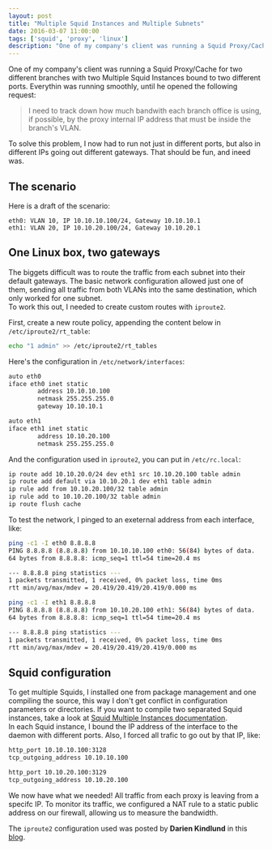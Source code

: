 ```yaml
---
layout: post
title: "Multiple Squid Instances and Multiple Subnets"
date: 2016-03-07 11:00:00
tags: ['squid', 'proxy', 'linux']
description: "One of my company's client was running a Squid Proxy/Cache for two different branches with two Multiple Squid Instances bound to two different ports. Everythin was running smoothly, until he opened the following request: I need to track down how much bandwith each branch office is using, if possible, by the proxy internal IP address that must be inside the branch's VLAN. To solve this problem, I now had to run not just in different ports, but also in different IPs going out different gateways. That should be fun, and ineed was."
---
```


One of my company's client was running a Squid Proxy/Cache for two different branches with two Multiple Squid Instances bound to two different ports. Everythin was running smoothly, until he opened the following request:
> I need to track down how much bandwith each branch office is using, if possible, by the proxy internal IP address that must be inside the branch's VLAN.

To solve this problem, I now had to run not just in different ports, but also in different IPs going out different gateways. That should be fun, and ineed was.

## The scenario
Here is a draft of the scenario:     

```
eth0: VLAN 10, IP 10.10.10.100/24, Gateway 10.10.10.1
eth1: VLAN 20, IP 10.10.20.100/24, Gateway 10.10.20.1
```

## One Linux box, two gateways
The biggets difficult was to route the traffic from each subnet into their default gateways. The basic network configuration allowed just one of them, sending all traffic from both VLANs into the same destination, which only worked for one subnet.     
To work this out, I needed to create custom routes with `iproute2`.     

First, create a new route policy, appending the content below in `/etc/iproute2/rt_table`:

```bash
echo "1 admin" >> /etc/iproute2/rt_tables
```

Here's the configuration in `/etc/network/interfaces`:

``` bash
auto eth0
iface eth0 inet static
        address 10.10.10.100
        netmask 255.255.255.0
        gateway 10.10.10.1

auto eth1
iface eth1 inet static
        address 10.10.20.100
        netmask 255.255.255.0
```

And the configuration used in `iproute2`, you can put in `/etc/rc.local`:

```bash
ip route add 10.10.20.0/24 dev eth1 src 10.10.20.100 table admin
ip route add default via 10.10.20.1 dev eth1 table admin
ip rule add from 10.10.20.100/32 table admin
ip rule add to 10.10.20.100/32 table admin
ip route flush cache
```

To test the network, I pinged to an exeternal address from each interface, like:

```bash
ping -c1 -I eth0 8.8.8.8
PING 8.8.8.8 (8.8.8.8) from 10.10.10.100 eth0: 56(84) bytes of data.
64 bytes from 8.8.8.8: icmp_seq=1 ttl=54 time=20.4 ms

--- 8.8.8.8 ping statistics ---
1 packets transmitted, 1 received, 0% packet loss, time 0ms
rtt min/avg/max/mdev = 20.419/20.419/20.419/0.000 ms
```

```bash
ping -c1 -I eth1 8.8.8.8
PING 8.8.8.8 (8.8.8.8) from 10.10.20.100 eth1: 56(84) bytes of data.
64 bytes from 8.8.8.8: icmp_seq=1 ttl=54 time=20.4 ms

--- 8.8.8.8 ping statistics ---
1 packets transmitted, 1 received, 0% packet loss, time 0ms
rtt min/avg/max/mdev = 20.419/20.419/20.419/0.000 ms
```

## Squid configuration
To get multiple Squids, I installed one from package management and one compiling the source, this way I don't get conflict in configuration parameters or directories. If you want to compile two separated Squid instances, take a look at [Squid Multiple Instances documentation](http://wiki.squid-cache.org/MultipleInstances).    
In each Squid instance, I bound the IP address of the interface to the daemon with different ports. Also, I forced all trafic to go out by that IP, like:

```bash
http_port 10.10.10.100:3128
tcp_outgoing_address 10.10.10.100
```

```bash
http_port 10.10.20.100:3129
tcp_outgoing_address 10.10.20.100
```

We now have what we needed! All traffic from each proxy is leaving from a specifc IP. To monitor its traffic, we configured a NAT rule to a static public address on our firewall, allowing us to measure the bandwidth.     

The `iproute2` configuration used was posted by **Darien Kindlund** in this [blog](https://kindlund.wordpress.com/2007/11/19/configuring-multiple-default-routes-in-linux/).
